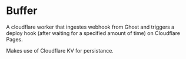 # Buffer

A cloudflare worker that ingestes webhook from Ghost and triggers a deploy hook (after waiting for a specified amount of time) on Cloudflare Pages.

Makes use of Cloudflare KV for persistance.